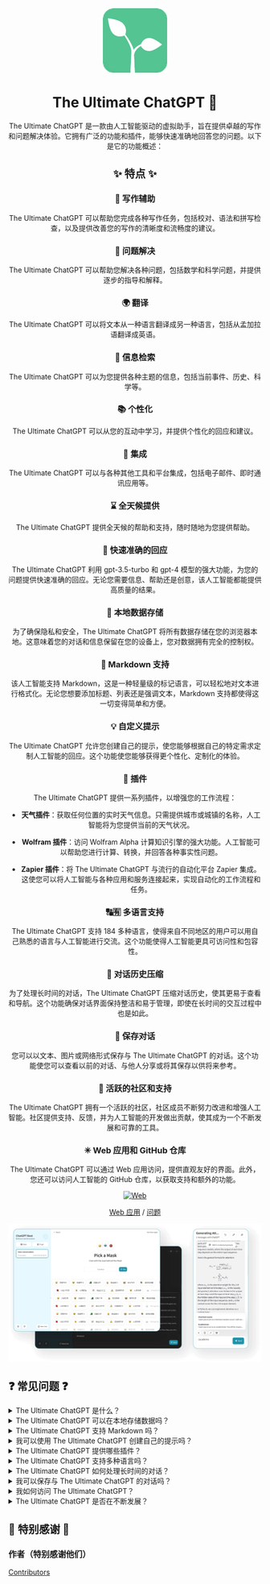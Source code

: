 <div align="center">
<img src="./docs/images/icon.png" alt="The Ultimate ChatGPT 图标"/>

<h1 align="center">The Ultimate ChatGPT 🌟</h1>

The Ultimate ChatGPT 是一款由人工智能驱动的虚拟助手，旨在提供卓越的写作和问题解决体验。它拥有广泛的功能和插件，能够快速准确地回答您的问题。以下是它的功能概述：

## ✨ 特点 ✨

### 📝 写作辅助
The Ultimate ChatGPT 可以帮助您完成各种写作任务，包括校对、语法和拼写检查，以及提供改善您的写作的清晰度和流畅度的建议。

### 💭 问题解决
The Ultimate ChatGPT 可以帮助您解决各种问题，包括数学和科学问题，并提供逐步的指导和解释。

### 🌍 翻译
The Ultimate ChatGPT 可以将文本从一种语言翻译成另一种语言，包括从孟加拉语翻译成英语。

### 📑 信息检索
The Ultimate ChatGPT 可以为您提供各种主题的信息，包括当前事件、历史、科学等。

### 📚 个性化
The Ultimate ChatGPT 可以从您的互动中学习，并提供个性化的回应和建议。

### 📎 集成
The Ultimate ChatGPT 可以与各种其他工具和平台集成，包括电子邮件、即时通讯应用等。

### ⌛ 全天候提供
The Ultimate ChatGPT 提供全天候的帮助和支持，随时随地为您提供帮助。

### 🚀 快速准确的回应

The Ultimate ChatGPT 利用 gpt-3.5-turbo 和 gpt-4 模型的强大功能，为您的问题提供快速准确的回应。无论您需要信息、帮助还是创意，该人工智能都能提供高质量的结果。

### 💾 本地数据存储

为了确保隐私和安全，The Ultimate ChatGPT 将所有数据存储在您的浏览器本地。这意味着您的对话和信息保留在您的设备上，您对数据拥有完全的控制权。

### 🔢 Markdown 支持

该人工智能支持 Markdown，这是一种轻量级的标记语言，可以轻松地对文本进行格式化。无论您想要添加标题、列表还是强调文本，Markdown 支持都使得这一切变得简单和方便。

### 💡 自定义提示

The Ultimate ChatGPT 允许您创建自己的提示，使您能够根据自己的特定需求定制人工智能的回应。这个功能使您能够获得更个性化、定制化的体验。

### 🔆 插件

The Ultimate ChatGPT 提供一系列插件，以增强您的工作流程：

- **天气插件**：获取任何位置的实时天气信息。只需提供城市或城镇的名称，人工智能将为您提供当前的天气状况。

- **Wolfram 插件**：访问 Wolfram Alpha 计算知识引擎的强大功能。人工智能可以帮助您进行计算、转换，并回答各种事实性问题。

- **Zapier 插件**：将 The Ultimate ChatGPT 与流行的自动化平台 Zapier 集成。这使您可以将人工智能与各种应用和服务连接起来，实现自动化的工作流程和任务。

### 🔠🈶 多语言支持

The Ultimate ChatGPT 支持 184 多种语言，使得来自不同地区的用户可以用自己熟悉的语言与人工智能进行交流。这个功能使得人工智能更具可访问性和包容性。

### 💬 对话历史压缩

为了处理长时间的对话，The Ultimate ChatGPT 压缩对话历史，使其更易于查看和导航。这个功能确保对话界面保持整洁和易于管理，即使在长时间的交互过程中也是如此。

### 📂 保存对话

您可以以文本、图片或网络形式保存与 The Ultimate ChatGPT 的对话。这个功能使您可以查看以前的对话、与他人分享或将其保存以供将来参考。

### 🔑 活跃的社区和支持

The Ultimate ChatGPT 拥有一个活跃的社区，社区成员不断努力改进和增强人工智能。社区提供支持、反馈，并为人工智能的开发做出贡献，使其成为一个不断发展和可靠的工具。

### ✳ Web 应用和 GitHub 仓库

The Ultimate ChatGPT 可以通过 Web 应用访问，提供直观友好的界面。此外，您还可以访问人工智能的 GitHub 仓库，以获取支持和额外的功能。

[![Web][Web-image]][web-url]

[Web 应用](https://chatgpt.kiask.xyz/) / [问题](https://github.com/ki-ask/The-Ultimate-ChatGPT/issues)

[web-url]: https://chatgpt.kiask.xyz
   
[download-url]: https://github.com/ki-ask/The-Ultimate-ChatGPT/releases

[Web-image]: https://img.shields.io/badge/Web-PWA-orange?logo=microsoftedge

![cover](./docs/images/cover.png)

</div>

## ❓ 常见问题 ❓

<details>
<summary>The Ultimate ChatGPT 是什么？</summary>
The Ultimate ChatGPT 是一款由人工智能驱动的虚拟助手，能够快速准确地回答您的问题，并提供各种功能和插件，增强您的写作和问题解决能力。
</details>

<details>
<summary>The Ultimate ChatGPT 可以在本地存储数据吗？</summary>
是的，The Ultimate ChatGPT 可以在您的浏览器本地存储所有数据，确保隐私和安全。
</details>

<details>
<summary>The Ultimate ChatGPT 支持 Markdown 吗？</summary>
是的，The Ultimate ChatGPT 支持 Markdown，允许您对文本进行格式化，创建丰富的内容。
</details>

<details>
<summary>我可以使用 The Ultimate ChatGPT 创建自己的提示吗？</summary>
是的，您可以创建自己的提示，自定义与 The Ultimate ChatGPT 的互动。
</details>

<details>
<summary>The Ultimate ChatGPT 提供哪些插件？</summary>
The Ultimate ChatGPT 提供 Weather、Wolfram 和 Zapier 等插件，以简化您的工作，并提供额外的功能。
</details>

<details>
<summary>The Ultimate ChatGPT 支持多种语言吗？</summary>
是的，The Ultimate ChatGPT 内置多种语言的提示，使您可以用自己熟悉的语言进行交流。
</details>

<details>
<summary>The Ultimate ChatGPT 如何处理长时间的对话？</summary>
The Ultimate ChatGPT 通过压缩对话历史来处理长时间的对话，以提供流畅的体验。
</details>

<details>
<summary>我可以保存与 The Ultimate ChatGPT 的对话吗？</summary>
是的，您可以以文本、图片或网络的形式保存对话，使用 KiAsk Share 功能。
</details>

<details>
<summary>我如何访问 The Ultimate ChatGPT？</summary>
The Ultimate ChatGPT 可以作为 Web 应用使用，您还可以访问 GitHub 仓库以获取支持和额外的功能。
</details>

<details>
<summary>The Ultimate ChatGPT 是否在不断发展？</summary>
是的，The Ultimate ChatGPT 在不断发展，进行更新和改进，并拥有一个活跃的社区。
</details>

## 🎉 特别感谢 🎉

### 作者（特别感谢他们）

[Contributors](https://github.com/Yidadaa/ChatGPT-Next-Web/graphs/contributors)
